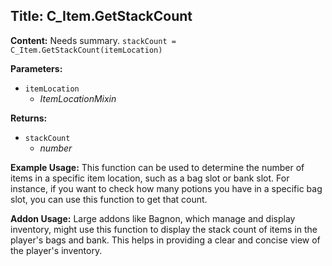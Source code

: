## Title: C_Item.GetStackCount

**Content:**
Needs summary.
`stackCount = C_Item.GetStackCount(itemLocation)`

**Parameters:**
- `itemLocation`
  - *ItemLocationMixin*

**Returns:**
- `stackCount`
  - *number*

**Example Usage:**
This function can be used to determine the number of items in a specific item location, such as a bag slot or bank slot. For instance, if you want to check how many potions you have in a specific bag slot, you can use this function to get that count.

**Addon Usage:**
Large addons like Bagnon, which manage and display inventory, might use this function to display the stack count of items in the player's bags and bank. This helps in providing a clear and concise view of the player's inventory.